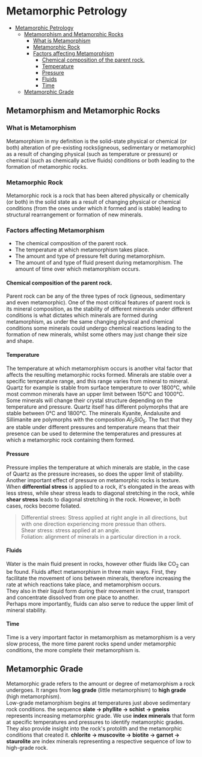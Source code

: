 # Metamorphic Petrology

<!--toc:start-->
- [Metamorphic Petrology](#metamorphic-petrology)
  - [Metamorphism and Metamorphic Rocks](#metamorphism-and-metamorphic-rocks)
    - [What is Metamorphism](#what-is-metamorphism)
    - [Metamorphic Rock](#metamorphic-rock)
    - [Factors affecting Metamorphism](#factors-affecting-metamorphism)
      - [Chemical composition of the parent rock.](#chemical-composition-of-the-parent-rock)
      - [Temperature](#temperature)
      - [Pressure](#pressure)
      - [Fluids](#fluids)
      - [Time](#time)
  - [Metamorphic Grade](#metamorphic-grade)
<!--toc:end-->

## Metamorphism and Metamorphic Rocks
### What is Metamorphism
Metamorphism in my definition is the solid-state physical or chemical (or both) alteration of pre-existing rocks(igneous,
sedimentary or metamorphic) as a result of changing physical (such as temperature or pressure) or chemical (such as chemically active
fluids) conditions or both leading to the formation of metamorphic rocks.

### Metamorphic Rock
Metamorphic rock is a rock that has been altered physically or chemically (or both) in the solid state as a result of changing
physical or chemical conditions (from the ones under which it formed and is stable) leading to structural rearrangement or
formation of new minerals.

### Factors affecting Metamorphism
* The chemical composition of the parent rock.
* The temperature at which metamorphism takes place.
* The amount and type of pressure felt during metamorphism.
* The amount of and type of fluid present during metamorphism.
The amount of time over which metamorphism occurs.

#### Chemical composition of the parent rock.
Parent rock can be any of the three types of rock (igneous, sedimentary and even metamorphic). One of the most
critical features of parent rock is its mineral composition, as the stability of different minerals under different
conditions is what dictates which minerals are formed during metamorphism, as under the same changing physical
and chemical conditions some minerals could undergo chemical reactions leading to the formation of new minerals,
whilst some others may just change their size and shape.

#### Temperature
The temperature at which metamorphism occurs is another vital factor that affects the resulting metamorphic rocks
formed. Minerals are stable over a specific temperature range, and this range varies from mineral to mineral.
Quartz for example is stable from surface temperature to over 1800&deg;C, while most common minerals have an
upper limit between 150&deg;C and 1000&deg;C.  
Some minerals will change their crystal structure depending on the temperature and pressure. Quartz itself has
different polymorphs that are stable between 0&deg;C and 1800&deg;C. The minerals Kyanite, Andalusite and Sillimanite
are polymorphs with the composition $Al_2SiO_5$. The fact that they are stable under different pressures and temperature
means that their presence can be used to determine the temperatures and pressures at which a metamorphic rock containing
them formed.

#### Pressure
Pressure implies the temperature at which minerals are stable, in the case of Quartz as the pressure
increases, so does the upper limit of stability. Another important effect of pressure on metamorphic rocks is
texture. When **differential stress** is applied to a rock, it's elongated in the areas with
less stress, while shear stress leads to diagonal stretching in the rock, while **shear stress** leads to diagonal
stretching in the rock. However, in both cases, rocks become foliated.
> Differential strees: Stress applied at right angle in all directions, but with one direction experiencing more
  pressue than others.  
> Shear stress: stress applied at an angle.  
> Foliation: alignment of minerals in a particular direction in a rock.

#### Fluids
Water is the main fluid present in rocks, however other fluids like CO$_2$ can be found. Fluids affect metamorphism
in three main ways. First, they facilitate the movement of ions between minerals, therefore increasing the rate at which
reactions take place, and metamorphism occurs.  
They also in their liquid form during their movement in the crust, transport and concentrate dissolved from one place
to another.  
Perhaps more importantly, fluids can also serve to reduce the upper limit of mineral stability.

#### Time
Time is a very important factor in metamorphism as metamorphism is a very slow process, the more time parent rocks spend
under metamorphic conditions, the more complete their metamorphism is.

## Metamorphic Grade
Metamorphic grade refers to the amount or degree of metamorphism a rock undergoes. It ranges from **log grade** (little
metamorphism) to **high grade** (high metamorphism).   
Low-grade metamorphism begins at temperatures just above sedimentary rock conditions. the sequence **slate -> phyllite ->
schist -> gneiss** represents increasing metamorphic grade.
We use **index minerals** that form at specific temperatures and pressures to identify metamorphic grades. They also provide
insight into the rock's protolith and the metamorphic conditions that created it. **chlorite -> muscovite -> biotite -> garnet
-> staurolite** are index minerals representing a respective sequence of low to high-grade rock.
